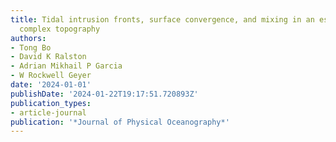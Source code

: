 ```yaml
---
title: Tidal intrusion fronts, surface convergence, and mixing in an estuary with
  complex topography
authors:
- Tong Bo
- David K Ralston
- Adrian Mikhail P Garcia
- W Rockwell Geyer
date: '2024-01-01'
publishDate: '2024-01-22T19:17:51.720893Z'
publication_types:
- article-journal
publication: '*Journal of Physical Oceanography*'
---
```

